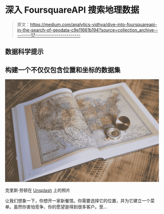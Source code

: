 # 深入 FoursquareAPI 搜索地理数据

> 原文：<https://medium.com/analytics-vidhya/dive-into-foursquareapi-in-the-search-of-geodata-c9e11661b194?source=collection_archive---------17----------------------->

## 数据科学提示

## 构建一个不仅仅包含位置和坐标的数据集

![](img/54d28b15b86af319b971ee2f8ca2a004.png)

克里斯·劳顿在 [Unsplash](https://unsplash.com?utm_source=medium&utm_medium=referral) 上的照片

让我们想象一下，你想开一家新餐馆。你需要选择它的位置，并为它建立一个菜单。虽然你害怕竞争，你的愿望是得到很多客户。至…
